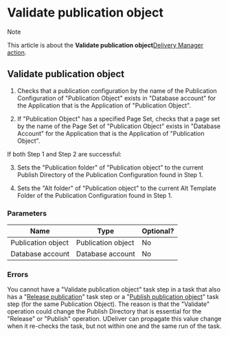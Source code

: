 # Validate publication object



> [!NOTE]
> This article is about the **Validate publication object**[Delivery Manager action](/docs/Continuous%20delivery/Delivery%20Manager%20actions%20by%20name).

## **Validate publication object**

1. Checks that a publication configuration by the name of the Publication Configuration of "Publication Object" exists in "Database account" for the Application that is the Application of "Publication Object".

2. If "Publication Object" has a specified Page Set, checks that a page set by the name of the Page Set of "Publication Object" exists in "Database Account" for the Application that is the Application of "Publication Object".

If both Step 1 and Step 2 are successful:

3. Sets the "Publication folder" of "Publication object" to the current Publish Directory of the Publication Configuration found in Step 1.

4. Sets the "Alt folder" of "Publication object" to the current Alt Template Folder of the Publication Configuration found in Step 1.

### Parameters

|**Name**|**Type**|**Optional?**|
|--------|--------|--------|
|Publication object|Publication object|No      |
|Database account|Database account|No      |



### Errors

You cannot have a "Validate publication object" task step in a task that also has a "[Release publication](/docs/Continuous%20delivery/Delivery%20Manager%20actions%20by%20name/Release%20publication.md)" task step or a "[Publish publication object](/docs/Continuous%20delivery/Delivery%20Manager%20actions%20by%20name/Publish%20publication%20object.md)" task step (for the same Publication Object). The reason is that the "Validate" operation could change the Publish Directory that is essential for the "Release" or "Publish" operation. UDeliver can propagate this value change when it re-checks the task, but not within one and the same run of the task.